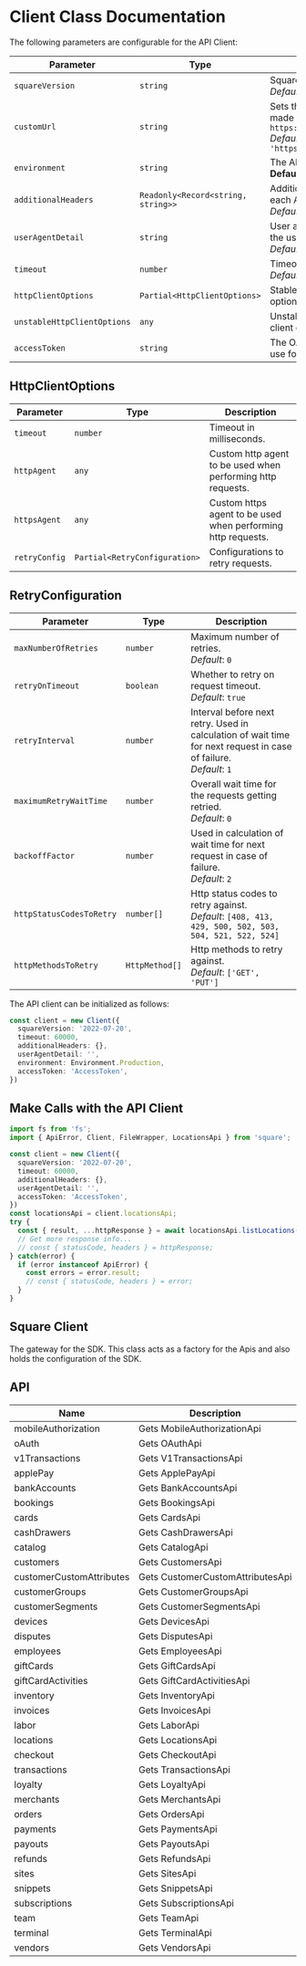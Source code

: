 
# Client Class Documentation

The following parameters are configurable for the API Client:

| Parameter | Type | Description |
|  --- | --- | --- |
| `squareVersion` | `string` | Square Connect API versions<br>*Default*: `'2022-07-20'` |
| `customUrl` | `string` | Sets the base URL requests are made to. Defaults to `https://connect.squareup.com`<br>*Default*: `'https://connect.squareup.com'` |
| `environment` | `string` | The API environment. <br> **Default: `production`** |
| `additionalHeaders` | `Readonly<Record<string, string>>` | Additional headers to add to each API call<br>*Default*: `{}` |
| `userAgentDetail` | `string` | User agent detail to append in the user agent header<br>*Default*: `'\'\''` |
| `timeout` | `number` | Timeout for API calls.<br>*Default*: `60000` |
| `httpClientOptions` | `Partial<HttpClientOptions>` | Stable configurable http client options. |
| `unstableHttpClientOptions` | `any` | Unstable configurable http client options. |
| `accessToken` | `string` | The OAuth 2.0 Access Token to use for API requests. |

## HttpClientOptions

| Parameter | Type | Description |
|  --- | --- | --- |
| `timeout` | `number` | Timeout in milliseconds. |
| `httpAgent` | `any` | Custom http agent to be used when performing http requests. |
| `httpsAgent` | `any` | Custom https agent to be used when performing http requests. |
| `retryConfig` | `Partial<RetryConfiguration>` | Configurations to retry requests. |

## RetryConfiguration

| Parameter | Type | Description |
|  --- | --- | --- |
| `maxNumberOfRetries` | `number` | Maximum number of retries. <br> *Default*: `0` |
| `retryOnTimeout` | `boolean` | Whether to retry on request timeout. <br> *Default*: `true` |
| `retryInterval` | `number` | Interval before next retry. Used in calculation of wait time for next request in case of failure. <br> *Default*: `1` |
| `maximumRetryWaitTime` | `number` | Overall wait time for the requests getting retried. <br> *Default*: `0` |
| `backoffFactor` | `number` | Used in calculation of wait time for next request in case of failure. <br> *Default*: `2` |
| `httpStatusCodesToRetry` | `number[]` | Http status codes to retry against. <br> *Default*: `[408, 413, 429, 500, 502, 503, 504, 521, 522, 524]` |
| `httpMethodsToRetry` | `HttpMethod[]` | Http methods to retry against. <br> *Default*: `['GET', 'PUT']` |

The API client can be initialized as follows:

```ts
const client = new Client({
  squareVersion: '2022-07-20',
  timeout: 60000,
  additionalHeaders: {},
  userAgentDetail: '',
  environment: Environment.Production,
  accessToken: 'AccessToken',
})
```

## Make Calls with the API Client

```ts
import fs from 'fs';
import { ApiError, Client, FileWrapper, LocationsApi } from 'square';

const client = new Client({
  squareVersion: '2022-07-20',
  timeout: 60000,
  additionalHeaders: {},
  userAgentDetail: '',
  accessToken: 'AccessToken',
})
const locationsApi = client.locationsApi;
try {
  const { result, ...httpResponse } = await locationsApi.listLocations();
  // Get more response info...
  // const { statusCode, headers } = httpResponse;
} catch(error) {
  if (error instanceof ApiError) {
    const errors = error.result;
    // const { statusCode, headers } = error;
  }
}
```

## Square Client

The gateway for the SDK. This class acts as a factory for the Apis and also holds the configuration of the SDK.

## API

| Name | Description |
|  --- | --- |
| mobileAuthorization | Gets MobileAuthorizationApi |
| oAuth | Gets OAuthApi |
| v1Transactions | Gets V1TransactionsApi |
| applePay | Gets ApplePayApi |
| bankAccounts | Gets BankAccountsApi |
| bookings | Gets BookingsApi |
| cards | Gets CardsApi |
| cashDrawers | Gets CashDrawersApi |
| catalog | Gets CatalogApi |
| customers | Gets CustomersApi |
| customerCustomAttributes | Gets CustomerCustomAttributesApi |
| customerGroups | Gets CustomerGroupsApi |
| customerSegments | Gets CustomerSegmentsApi |
| devices | Gets DevicesApi |
| disputes | Gets DisputesApi |
| employees | Gets EmployeesApi |
| giftCards | Gets GiftCardsApi |
| giftCardActivities | Gets GiftCardActivitiesApi |
| inventory | Gets InventoryApi |
| invoices | Gets InvoicesApi |
| labor | Gets LaborApi |
| locations | Gets LocationsApi |
| checkout | Gets CheckoutApi |
| transactions | Gets TransactionsApi |
| loyalty | Gets LoyaltyApi |
| merchants | Gets MerchantsApi |
| orders | Gets OrdersApi |
| payments | Gets PaymentsApi |
| payouts | Gets PayoutsApi |
| refunds | Gets RefundsApi |
| sites | Gets SitesApi |
| snippets | Gets SnippetsApi |
| subscriptions | Gets SubscriptionsApi |
| team | Gets TeamApi |
| terminal | Gets TerminalApi |
| vendors | Gets VendorsApi |

